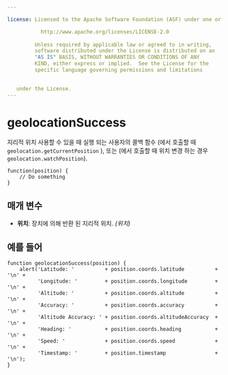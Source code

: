 ```yaml
---

license: Licensed to the Apache Software Foundation (ASF) under one or more contributor license agreements. See the NOTICE file distributed with this work for additional information regarding copyright ownership. The ASF licenses this file to you under the Apache License, Version 2.0 (the "License"); you may not use this file except in compliance with the License. You may obtain a copy of the License at

           http://www.apache.org/licenses/LICENSE-2.0
    
         Unless required by applicable law or agreed to in writing,
         software distributed under the License is distributed on an
         "AS IS" BASIS, WITHOUT WARRANTIES OR CONDITIONS OF ANY
         KIND, either express or implied.  See the License for the
         specific language governing permissions and limitations
    

   under the License.
---
```


# geolocationSuccess

지리적 위치 사용할 수 있을 때 실행 되는 사용자의 콜백 함수 (에서 호출할 때 `geolocation.getCurrentPosition` ), 또는 (에서 호출할 때 위치 변경 하는 경우`geolocation.watchPosition`).

    function(position) {
        // Do something
    }
    

## 매개 변수

*   **위치**: 장치에 의해 반환 된 지리적 위치. *(위치)*

## 예를 들어

    function geolocationSuccess(position) {
        alert('Latitude: '          + position.coords.latitude          + '\n' +
              'Longitude: '         + position.coords.longitude         + '\n' +
              'Altitude: '          + position.coords.altitude          + '\n' +
              'Accuracy: '          + position.coords.accuracy          + '\n' +
              'Altitude Accuracy: ' + position.coords.altitudeAccuracy  + '\n' +
              'Heading: '           + position.coords.heading           + '\n' +
              'Speed: '             + position.coords.speed             + '\n' +
              'Timestamp: '         + position.timestamp                + '\n');
    }